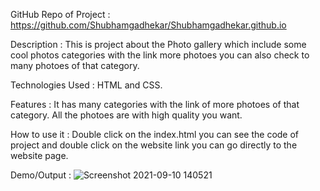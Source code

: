 GitHub Repo of Project : https://github.com/Shubhamgadhekar/Shubhamgadhekar.github.io

Description : This is project about the Photo gallery which include some cool photos categories with the link more photoes you can also check to many photoes of that category.

Technologies Used : HTML and CSS.

Features : It has many categories with the link of more photoes of that category.
           All the photoes are with high quality you want.

How to use it : Double click on the index.html you can see the code of project and double click on the website link you can go directly to the website page.

Demo/Output : ![Screenshot 2021-09-10 140521](https://user-images.githubusercontent.com/80172228/132825518-2b28a443-123a-4917-9c5b-b67590d9d9b5.jpg)

